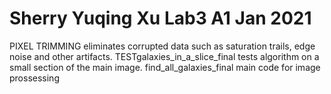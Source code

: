 # Sherry Yuqing Xu Lab3 A1 Jan 2021
PIXEL TRIMMING eliminates corrupted data such as saturation trails, edge noise and other artifacts.
TESTgalaxies_in_a_slice_final tests algorithm on a small section of the main image.
find_all_galaxies_final main code for image prossessing
